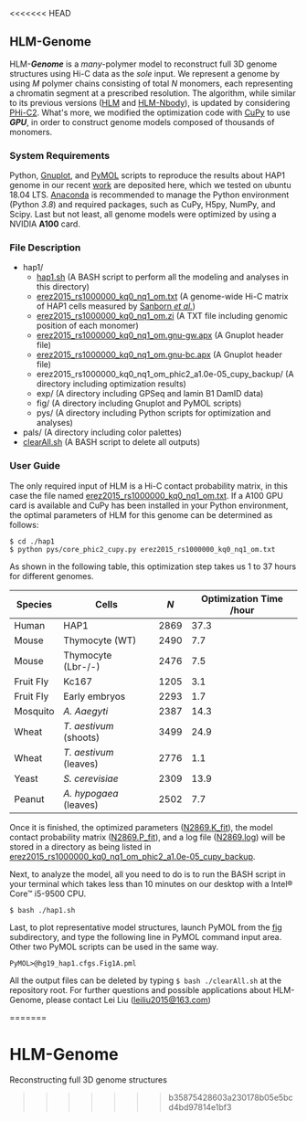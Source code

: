 <<<<<<< HEAD
## HLM-Genome

HLM-***Genome*** is a *many*-polymer model to reconstruct full 3D genome structures using Hi-C data as the *sole* input. We represent a genome by using *M* polymer chains consisting of total *N* monomers, each representing a chromatin segment at a prescribed resolution. The algorithm, while similar to its previous versions ([HLM](https://github.com/leiliu2015/HLM) and [HLM-Nbody](https://github.com/leiliu2015/HLM-Nbody)), is updated by considering [PHi-C2](https://github.com/soyashinkai/PHi-C2). What's more, we modified the optimization code with [CuPy](https://github.com/cupy/cupy) to use ***GPU***, in order to construct genome models composed of thousands of monomers. 

### System Requirements

Python, [Gnuplot](gnuplot.sourceforge.net), and [PyMOL](https://pymol.org/2/) scripts to reproduce the results about HAP1 genome in our recent [work]() are deposited here, which we tested on ubuntu 18.04 LTS. [Anaconda](https://www.anaconda.com/distribution/) is recommended to manage the Python environment (Python *3.8*) and required packages, such as CuPy, H5py, NumPy, and Scipy. Last but not least, all genome models were optimized by using a NVIDIA **A100** card. 

### File Description
- hap1/
  - [hap1.sh](hap1/hap1.sh) (A BASH script to perform all the modeling and analyses in this directory)
  - [erez2015_rs1000000_kq0_nq1_om.txt](hap1/erez2015_rs1000000_kq0_nq1_om.txt) (A genome-wide Hi-C matrix of HAP1 cells measured by [Sanborn *et al.*](https://www.pnas.org/doi/full/10.1073/pnas.1518552112))
  - [erez2015_rs1000000_kq0_nq1_om.zi](hap1/erez2015_rs1000000_kq0_nq1_om.zi) (A TXT file including genomic position of each monomer)
  - [erez2015_rs1000000_kq0_nq1_om.gnu-gw.apx](hap1/erez2015_rs1000000_kq0_nq1_om.gnu-gw.apx) (A Gnuplot header file)
  - [erez2015_rs1000000_kq0_nq1_om.gnu-bc.apx](hap1/erez2015_rs1000000_kq0_nq1_om.gnu-bc.apx) (A Gnuplot header file)
  - erez2015_rs1000000_kq0_nq1_om_phic2_a1.0e-05_cupy_backup/ (A directory including optimization results)
  - exp/ (A directory including GPSeq and lamin B1 DamID data)
  - fig/ (A directory including Gnuplot and PyMOL scripts)
  - pys/ (A directory including Python scripts for optimization and analyses)
- pals/ (A directory including color palettes)
- [clearAll.sh](clearAll.sh) (A BASH script to delete all outputs)


### User Guide

The only required input of HLM is a Hi-C contact probability matrix, in this case the file named [erez2015_rs1000000_kq0_nq1_om.txt](hap1/erez2015_rs1000000_kq0_nq1_om.txt). If a A100 GPU card is available and CuPy has been installed in your Python environment, the optimal parameters of HLM for this genome can be determined as follows:
```
$ cd ./hap1
$ python pys/core_phic2_cupy.py erez2015_rs1000000_kq0_nq1_om.txt
```
As shown in the following table, this optimization step takes us 1 to 37 hours for different genomes. 

| Species | Cells | *N* | Optimization Time /hour |
| ------- | ----- | --- | ----------------------- |
| Human   | HAP1  | 2869| 37.3                    |
| Mouse   | Thymocyte (WT) | 2490 | 7.7          |
| Mouse   | Thymocyte (Lbr-/-) | 2476 | 7.5      |
| Fruit Fly | Kc167 | 1205 | 3.1 |
| Fruit Fly | Early embryos | 2293 | 1.7 |
| Mosquito | *A. Aaegyti* | 2387 | 14.3 |
| Wheat | *T. aestivum* (shoots) | 3499 | 24.9 |
| Wheat | *T. aestivum* (leaves) | 2776 | 1.1 |
| Yeast | *S. cerevisiae* | 2309 | 13.9 |
| Peanut | *A. hypogaea* (leaves) | 2502 | 7.7 |

Once it is finished, the optimized parameters ([N2869.K_fit](hap1/erez2015_rs1000000_kq0_nq1_om_phic2_a1.0e-05_cupy_backup/N2869.K_fit)), the model contact probability matrix ([N2869.P_fit](hap1/erez2015_rs1000000_kq0_nq1_om_phic2_a1.0e-05_cupy_backup/N2869.P_fit)), and a log file ([N2869.log](hap1/erez2015_rs1000000_kq0_nq1_om_phic2_a1.0e-05_cupy_backup/N2869.log)) will be stored in a directory as being listed in [erez2015_rs1000000_kq0_nq1_om_phic2_a1.0e-05_cupy_backup](hap1/erez2015_rs1000000_kq0_nq1_om_phic2_a1.0e-05_cupy_backup). 

Next, to analyze the model, all you need to do is to run the BASH script in your terminal which takes less than 10 minutes on our desktop with a Intel® Core™ i5-9500 CPU. 
```
$ bash ./hap1.sh
```

Last, to plot representative model structures, launch PyMOL from the [fig](hap1/fig) subdirectory, and type the following line in PyMOL command input area. Other two PyMOL scripts can be used in the same way.
```
PyMOL>@hg19_hap1.cfgs.Fig1A.pml
```

All the output files can be deleted by typing `$ bash ./clearAll.sh` at the repository root. For further questions and possible applications about HLM-Genome, please contact Lei Liu (leiliu2015@163.com)

=======
# HLM-Genome
Reconstructing full 3D genome structures
>>>>>>> b35875428603a230178b05e5bcd4bd97814e1bf3
